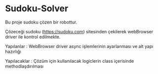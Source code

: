 # Sudoku-Solver

Bu proje sudoku çözen bir robottur.

Çözeceği sudoku (https://sudoku.com) sitesinden çekilerek webBrowser driver ile kontrol edilmekte.

Yapılanlar : WebBrowser driver async işlemlerinin ayarlanması ve alt yapı hazırlığı

Yapılacaklar : Çözüm için kullanılacak logiclerin class içerisinde methodlaşdırılması
